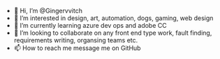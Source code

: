 - 👋 Hi, I’m @Gingervvitch
- 👀 I’m interested in design, art, automation, dogs, gaming, web design
- 🌱 I’m currently learning azure dev ops and adobe CC
- 💞️ I’m looking to collaborate on any front end type work, fault finding, requirements writing, organsing teams etc.
- 📫 How to reach me message me on GitHub
